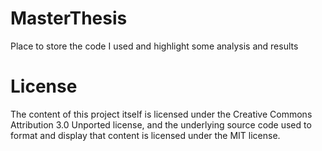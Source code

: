 # MasterThesis
Place to store the code I used and highlight some analysis and results

# License
The content of this project itself is licensed under the Creative Commons Attribution 3.0 Unported license, and the underlying source code used to format and display that content is licensed under the MIT license.
